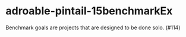 # adroable-pintail-15benchmarkEx
Benchmark goals are projects that are designed to be done solo. (#114)

